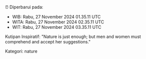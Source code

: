 ⏰ Diperbarui pada:
- WIB: Rabu, 27 November 2024 01.35.11 UTC
- WITA: Rabu, 27 November 2024 02.35.11 UTC
- WIT: Rabu, 27 November 2024 03.35.11 UTC

Kutipan Inspiratif:
"Nature is just enough; but men and women must comprehend and accept her suggestions."


Kategori: nature

